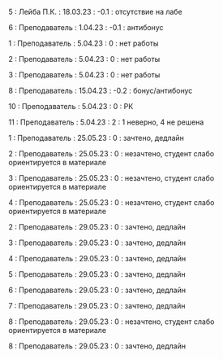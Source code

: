 5 : Лейба П.К. : 18.03.23 : -0.1 : отсутствие на лабе

6 : Преподаватель : 1.04.23 : -0.1 : антибонус

1 : Преподаватель : 5.04.23 : 0 : нет работы

2 : Преподаватель : 5.04.23 : 0 : нет работы

3 : Преподаватель : 5.04.23 : 0 : нет работы

8 : Преподаватель : 15.04.23 : -0.2 : бонус/антибонус

10 : Преподаватель : 5.04.23 : 0 : РК

11 : Преподаватель : 5.04.23 : 2 : 1 неверно, 4 не решена

1 : Преподаватель : 25.05.23 : 0 : зачтено, дедлайн

2 : Преподаватель : 25.05.23 : 0 : незачтено, студент слабо ориентируется в материале

3 : Преподаватель : 25.05.23 : 0 : незачтено, студент слабо ориентируется в материале

4 : Преподаватель : 25.05.23 : 0 : незачтено, студент слабо ориентируется в материале

2 : Преподаватель : 29.05.23 : 0 : зачтено, дедлайн

3 : Преподаватель : 29.05.23 : 0 : зачтено, дедлайн

4 : Преподаватель : 29.05.23 : 0 : зачтено, дедлайн

5 : Преподаватель : 29.05.23 : 0 : зачтено, дедлайн

6 : Преподаватель : 29.05.23 : 0 : зачтено, дедлайн

7 : Преподаватель : 29.05.23 : 0 : зачтено, дедлайн

8 : Преподаватель : 29.05.23 : 0 : незачтено, студент слабо ориентируется в материале

8 : Преподаватель : 29.05.23 : 0 : зачтено, дедлайн
